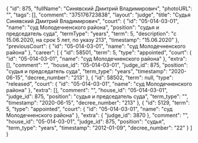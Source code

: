 {
    "id": 875,
    "fullName": "Синявский Дмитрий Владимирович",
    "photoURL": "",
    "tags": [],
    "comment": "375176723838",
    "layout": "judge",
    "title": "Судья Синявский Дмитрий Владимирович",
    "court": {
        "id": "05-014-03-01",
        "name": "суд Молодечненского района",
        "position": "судья и председатель суда",
        "termType": "years",
        "term": 5,
        "description": "c 15.06.2020, на срок 5 лет, по указу 213",
        "timestamp": "15.06.2020"
    },
    "previousCourt": {
        "id": "05-014-03-01",
        "name": "суд Молодечненского района"
    },
    "career": [
        {
            "id": 58501,
            "term": 5,
            "type": "appointed",
            "court": {
                "id": "05-014-03-01",
                "name": "суд Молодечненского района"
            },
            "extra": [],
            "comment": "",
            "house_id": "05-014-03-01",
            "judge_id": 875,
            "position": "судья и председатель суда",
            "term_type": "years",
            "timestamp": "2020-06-15",
            "decree_number": "213"
        },
        {
            "id": 58502,
            "term": null,
            "type": "released",
            "court": {
                "id": "05-014-03-01",
                "name": "суд Молодечненского района"
            },
            "extra": [],
            "comment": "",
            "house_id": "05-014-03-01",
            "judge_id": 875,
            "position": "судья и председатель суда",
            "term_type": "",
            "timestamp": "2020-06-15",
            "decree_number": "213"
        },
        {
            "id": 5129,
            "term": 5,
            "type": "appointed",
            "court": {
                "id": "05-014-03-01",
                "name": "суд Молодечненского района"
            },
            "extra": {
                "judge_id": 3870
            },
            "comment": "",
            "house_id": "05-014-03-01",
            "judge_id": 875,
            "position": "судья",
            "term_type": "years",
            "timestamp": "2012-01-09",
            "decree_number": "22"
        }
    ]
}